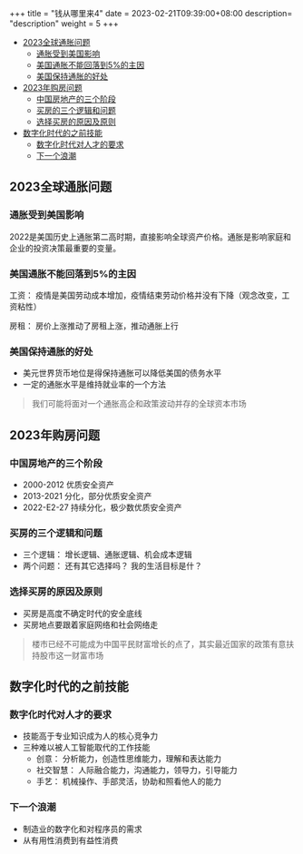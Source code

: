 +++
title = "钱从哪里来4"
date =  2023-02-21T09:39:00+08:00
description= "description"
weight = 5
+++

- [2023全球通胀问题](#2023全球通胀问题)
  - [通胀受到美国影响](#通胀受到美国影响)
  - [美国通胀不能回落到5%的主因](#美国通胀不能回落到5的主因)
  - [美国保持通胀的好处](#美国保持通胀的好处)
- [2023年购房问题](#2023年购房问题)
  - [中国房地产的三个阶段](#中国房地产的三个阶段)
  - [买房的三个逻辑和问题](#买房的三个逻辑和问题)
  - [选择买房的原因及原则](#选择买房的原因及原则)
- [数字化时代的之前技能](#数字化时代的之前技能)
  - [数字化时代对人才的要求](#数字化时代对人才的要求)
  - [下一个浪潮](#下一个浪潮)


## 2023全球通胀问题

### 通胀受到美国影响

2022是美国历史上通胀第二高时期，直接影响全球资产价格。通胀是影响家庭和企业的投资决策最重要的变量。

### 美国通胀不能回落到5%的主因

工资： 疫情是美国劳动成本增加，疫情结束劳动价格并没有下降（观念改变，工资粘性）

房租： 房价上涨推动了房租上涨，推动通胀上行

### 美国保持通胀的好处

- 美元世界货币地位是得保持通胀可以降低美国的债务水平
- 一定的通胀水平是维持就业率的一个方法


> 我们可能将面对一个通胀高企和政策波动并存的全球资本市场

## 2023年购房问题

### 中国房地产的三个阶段

- 2000-2012 优质安全资产
- 2013-2021 分化，部分优质安全资产
- 2022-E2-27 持续分化，极少数优质安全资产

### 买房的三个逻辑和问题

- 三个逻辑： 增长逻辑、通胀逻辑、机会成本逻辑
- 两个问题： 还有其它选择吗？ 我的生活目标是什？

### 选择买房的原因及原则

- 买房是高度不确定时代的安全底线
- 买房地点要跟着家庭网络和社会网络走

> 楼市已经不可能成为中国平民财富增长的点了，其实最近国家的政策有意扶持股市这一财富市场

## 数字化时代的之前技能

### 数字化时代对人才的要求

- 技能高于专业知识成为人的核心竞争力
- 三种难以被人工智能取代的工作技能
  - 创意： 分析能力，创造性思维能力，理解和表达能力
  - 社交智慧： 人际融合能力，沟通能力，领导力，引导能力
  - 手艺： 机械操作、手部灵活，协助和照看他人的能力

### 下一个浪潮

- 制造业的数字化和对程序员的需求
- 从有用性消费到有益性消费

